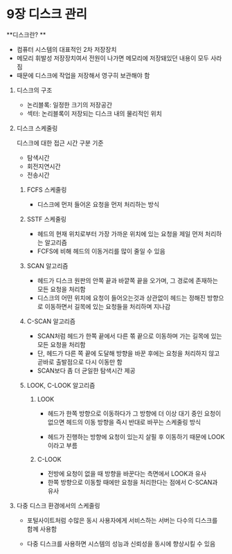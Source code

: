 # 9장 디스크 관리

**디스크란? **

- 컴퓨터 시스템의 대표적인 2차 저장장치
- 메모리 휘발성 저장장치여서 전원이 나가면 메모리에 저장돼있던 내용이 모두 사라짐
- 때문에 디스크에 작업을 저장해서 영구히 보관해야 함



1. 디스크의 구조

   - 논리블록: 일정한 크기의 저장공간
   - 섹터: 논리블록이 저장되는 디스크 내의 물리적인 위치

2. 디스크 스케줄링

   디스크에 대한 접근 시간 구분 기준

   - 탐색시간
   - 회전지연시간
   - 전송시간

   1. FCFS 스케줄링
      
      - 디스크에 먼저 들어온 요청을 먼저 처리하는 방식
      
   2. SSTF 스케줄링
      - 헤드의 현재 위치로부터 가장 가까운 위치에 있는 요청을 제일 먼저 처리하는 알고리즘
      - FCFS에 비해 헤드의 이동거리를 많이 줄일 수 있음
      
   3. SCAN 알고리즘

      - 헤드가 디스크 원판의 안쪽 끝과 바깥쪽 끝을 오가며, 그 경로에 존재하는 모든 요청을 처리함
      - 디스크의 어떤 위치에 요청이 들어오는것과 상관없이 헤드는 정해진 방향으로 이동하면서 길목에 있는 요청들을 처리하며 지나감

   4. C-SCAN 알고리즘

      - SCAN처럼 헤드가 한쪽 끝에서 다른 쪾 끝으로 이동하며 가는 길목에 있는 모든 요청을 처리함
      - 단, 헤드가 다른 쪽 끝에 도달해 방향을 바꾼 후에는 요청을 처리하지 않고 곧바로 출발점으로 다시 이동만 함
      - SCAN보다 좀 더 균일한 탐색시간 제공

   5. LOOK, C-LOOK 알고리즘

      1. LOOK

         - 헤드가 한쪽 방향으로 이동하다가 그 방향에 더 이상 대기 중인 요청이 없으면 헤드의 이동 방향을 즉시 반대로 바꾸는 스케줄링 방식

         - 헤드가 진행하는 방향에 요청이 있는지 살필 후 이동하기 때문에 LOOK이라고 부름

      2. C-LOOK

         - 전방에 요청이 없을 때 방향을 바꾼다는 측면에서 LOOK과 유사
         - 한쪽 방향으로 이동할 때에만 요청을 처리한다는 점에서 C-SCAN과 유사

3. 다중 디스크 환경에서의 스케줄링

   - 포털사이트처럼 수많은 동시 사용자에게 서비스하는 서버는 다수의 디스크를 함께 사용함

   - 다중 디스크를 사용하면 시스템의 성능과 신뢰성을 동시에 향상시킬 수 있음

     